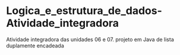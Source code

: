 # Logica_e_estrutura_de_dados-Atividade_integradora
 Atividade integradora das unidades 06 e 07. projeto em Java de lista duplamente encadeada
